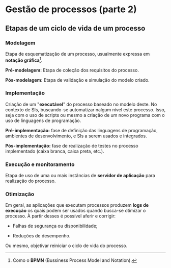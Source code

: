 # Gestão de processos (parte 2)

## Etapas de um ciclo de vida de um processo

### Modelagem

Etapa de esquematização de um processo, usualmente expressa em **notação gráfica**[^1].

**Pré-modelagem:** Etapa de coleção dos requisitos do processo.

**Pós-modelagem:** Etapa de validação e simulação do modelo criado.

### Implementação

Criação de um "**executável**" do processo baseado no modelo deste. No contexto de SIs, buscando-se automatizar nalgum nível este processo. Isso, seja com o uso de scripts ou mesmo a criação de um novo programa com o uso de linguagens de programação.

**Pré-implementação:** fase de definição das linguagens de programação, ambientes de desenvolvimento, e SIs a serem usados e integrados.

**Pós-implementação:** fase de realização de testes no processo implementado (caixa branca, caixa preta, etc.).

### Execução e monitoramento

Etapa de uso de uma ou mais instâncias de **servidor de aplicação** para realização do processo.

### Otimização

Em geral, as aplicações que executam processos produzem **logs de execução** os quais podem ser usados quando busca-se otimizar o processo. À partir desses é possível aferir e corrigir:

- Falhas de segurança ou disponibilidade;

- Reduções de desempenho.

Ou mesmo, objetivar reiniciar o ciclo de vida do processo.

[^1]: Como o **BPMN** (Bussiness Process Model and Notation).
